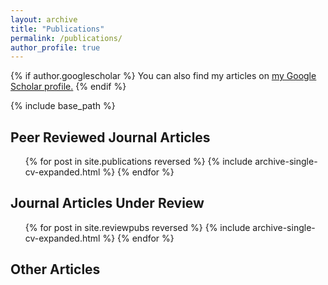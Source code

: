 ```yaml
---
layout: archive
title: "Publications"
permalink: /publications/
author_profile: true
---
```


{% if author.googlescholar %}
  You can also find my articles on <u><a href="{{author.googlescholar}}">my Google Scholar profile</a>.</u>
{% endif %}

{% include base_path %}



## Peer Reviewed Journal Articles

 <ul>{% for post in site.publications reversed %}
    {% include archive-single-cv-expanded.html %}
  {% endfor %}</ul>


## Journal Articles Under Review

 <ul>{% for post in site.reviewpubs reversed %}
    {% include archive-single-cv-expanded.html %}
  {% endfor %}</ul>


## Other Articles

